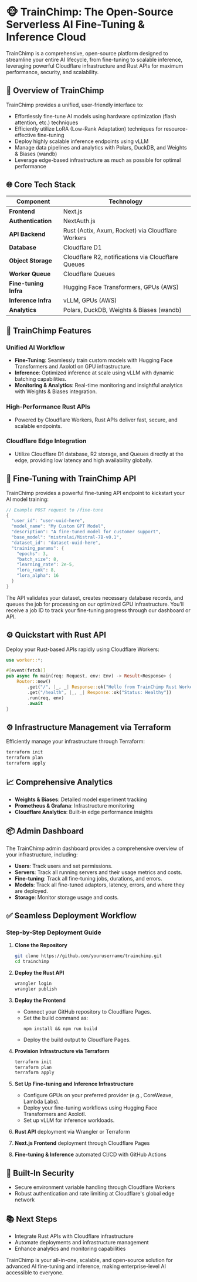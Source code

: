# 🐵 TrainChimp: The Open-Source Serverless AI Fine-Tuning & Inference Cloud

TrainChimp is a comprehensive, open-source platform designed to streamline your entire AI lifecycle, from fine-tuning to scalable inference, leveraging powerful Cloudflare infrastructure and Rust APIs for maximum performance, security, and scalability.

## 📌 Overview of TrainChimp

TrainChimp provides a unified, user-friendly interface to:
- Effortlessly fine-tune AI models using hardware optimization (flash attention, etc.) techniques
- Efficiently utilize LoRA (Low-Rank Adaptation) techniques for resource-effective fine-tuning
- Deploy highly scalable inference endpoints using vLLM
- Manage data pipelines and analytics with Polars, DuckDB, and Weights & Biases (wandb)
- Leverage edge-based infrastructure as much as possible for optimal performance

## 🌐 Core Tech Stack

| Component             | Technology                               |
|-----------------------|------------------------------------------|
| **Frontend**          | Next.js                                  |
| **Authentication**    | NextAuth.js                              |
| **API Backend**       | Rust (Actix, Axum, Rocket) via Cloudflare Workers |
| **Database**          | Cloudflare D1                            |
| **Object Storage**    | Cloudflare R2, notifications via Cloudflare Queues |
| **Worker Queue**      | Cloudflare Queues                        |
| **Fine-tuning Infra** | Hugging Face Transformers, GPUs (AWS)    |
| **Inference Infra**   | vLLM, GPUs (AWS)                         |
| **Analytics**         | Polars, DuckDB, Weights & Biases (wandb) |

## 🚀 TrainChimp Features

### Unified AI Workflow
- **Fine-Tuning**: Seamlessly train custom models with Hugging Face Transformers and Axolotl on GPU infrastructure.
- **Inference**: Optimized inference at scale using vLLM with dynamic batching capabilities.
- **Monitoring & Analytics**: Real-time monitoring and insightful analytics with Weights & Biases integration.

### High-Performance Rust APIs
- Powered by Cloudflare Workers, Rust APIs deliver fast, secure, and scalable endpoints.

### Cloudflare Edge Integration
- Utilize Cloudflare D1 database, R2 storage, and Queues directly at the edge, providing low latency and high availability globally.

## 🚀 Fine-Tuning with TrainChimp API

TrainChimp provides a powerful fine-tuning API endpoint to kickstart your AI model training:

```rust
// Example POST request to /fine-tune
{
  "user_id": "user-uuid-here",
  "model_name": "My Custom GPT Model",
  "description": "A fine-tuned model for customer support",
  "base_model": "mistralai/Mistral-7B-v0.1",
  "dataset_id": "dataset-uuid-here",
  "training_params": {
    "epochs": 3,
    "batch_size": 8,
    "learning_rate": 2e-5,
    "lora_rank": 8,
    "lora_alpha": 16
  }
}
```

The API validates your dataset, creates necessary database records, and queues the job for processing on our optimized GPU infrastructure. You'll receive a job ID to track your fine-tuning progress through our dashboard or API.

## ⚙️ Quickstart with Rust API

Deploy your Rust-based APIs rapidly using Cloudflare Workers:

```rust
use worker::*;

#[event(fetch)]
pub async fn main(req: Request, env: Env) -> Result<Response> {
    Router::new()
        .get("/", |_, _| Response::ok("Hello from TrainChimp Rust Worker!"))
        .get("/health", |_, _| Response::ok("Status: Healthy"))
        .run(req, env)
        .await
}
```

## ⚙️ Infrastructure Management via Terraform
Efficiently manage your infrastructure through Terraform:

```bash
terraform init
terraform plan
terraform apply
```

## 📈 Comprehensive Analytics
- **Weights & Biases**: Detailed model experiment tracking
- **Prometheus & Grafana**: Infrastructure monitoring
- **Cloudflare Analytics**: Built-in edge performance insights

## 📦 Admin Dashboard

The TrainChimp admin dashboard provides a comprehensive overview of your infrastructure, including:

- **Users**: Track users and set permissions.
- **Servers**: Track all running servers and their usage metrics and costs.
- **Fine-tuning**: Track all fine-tuning jobs, durations, and errors.
- **Models**: Track all fine-tuned adaptors, latency, errors, and where they are deployed.
- **Storage**: Monitor storage usage and costs.


## ✅ Seamless Deployment Workflow

### Step-by-Step Deployment Guide

1. **Clone the Repository**
   ```bash
   git clone https://github.com/yourusername/trainchimp.git
   cd trainchimp
   ```

2. **Deploy the Rust API**
   ```bash
   wrangler login
   wrangler publish
   ```

3. **Deploy the Frontend**
   - Connect your GitHub repository to Cloudflare Pages.
   - Set the build command as:
     ```
     npm install && npm run build
     ```
   - Deploy the build output to Cloudflare Pages.

4. **Provision Infrastructure via Terraform**
   ```bash
   terraform init
   terraform plan
   terraform apply
   ```

5. **Set Up Fine-tuning and Inference Infrastructure**
   - Configure GPUs on your preferred provider (e.g., CoreWeave, Lambda Labs).
   - Deploy your fine-tuning workflows using Hugging Face Transformers and Axolotl.
   - Set up vLLM for inference workloads.

1. **Rust API** deployment via Wrangler or Terraform
2. **Next.js Frontend** deployment through Cloudflare Pages
3. **Fine-tuning & Inference** automated CI/CD with GitHub Actions

## 🚨 Built-In Security
- Secure environment variable handling through Cloudflare Workers
- Robust authentication and rate limiting at Cloudflare's global edge network

## 📚 Next Steps
- Integrate Rust APIs with Cloudflare infrastructure
- Automate deployments and infrastructure management
- Enhance analytics and monitoring capabilities

TrainChimp is your all-in-one, scalable, and open-source solution for advanced AI fine-tuning and inference, making enterprise-level AI accessible to everyone.

